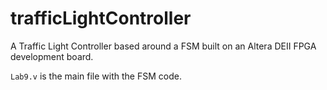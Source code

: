 # trafficLightController
A Traffic Light Controller based around a FSM built on an Altera DEII FPGA development board.
  
```Lab9.v``` is the main file with the FSM code.
